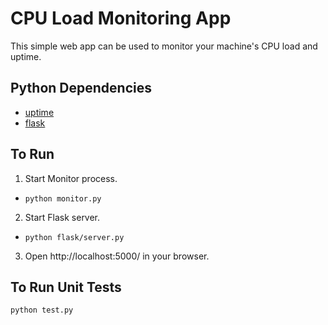 # CPU Load Monitoring App

This simple web app can be used to monitor your machine's CPU load and uptime.

## Python Dependencies
* [uptime](http://pythonhosted.org//uptime/)
* [flask](http://flask.pocoo.org/docs/0.10/)

## To Run
1. Start Monitor process.
  * `python monitor.py`
2. Start Flask server.
  * `python flask/server.py`
3. Open http://localhost:5000/ in your browser.

## To Run Unit Tests
`python test.py`
